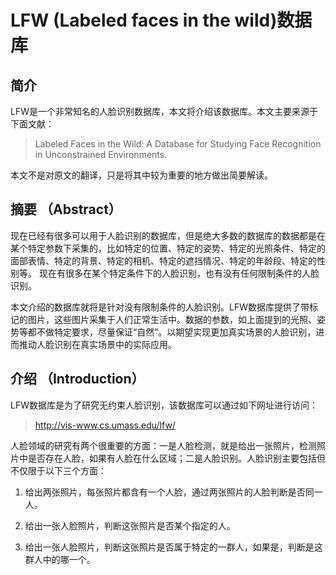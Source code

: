 # LFW (Labeled faces in the wild)数据库

## 简介

LFW是一个非常知名的人脸识别数据库，本文将介绍该数据库。本文主要来源于下面文献：

> Labeled Faces in the Wild: A Database for Studying Face Recognition in Unconstrained Environments.

本文不是对原文的翻译，只是将其中较为重要的地方做出简要解读。


## 摘要 （Abstract）

现在已经有很多可以用于人脸识别的数据库，但是绝大多数的数据库的数据都是在某个特定参数下采集的，比如特定的位置、特定的姿势、特定的光照条件、特定的面部表情、特定的背景、特定的相机、特定的遮挡情况、特定的年龄段、特定的性别等。 现在有很多在某个特定条件下的人脸识别，也有没有任何限制条件的人脸识别。

本文介绍的数据库就将是针对没有限制条件的人脸识别。LFW数据库提供了带标记的图片，这些图片采集于人们正常生活中。数据的参数，如上面提到的光照、姿势等都不做特定要求，尽量保证“自然”。以期望实现更加真实场景的人脸识别，进而推动人脸识别在真实场景中的实际应用。

## 介绍 （Introduction）

LFW数据库是为了研究无约束人脸识别，该数据库可以通过如下网址进行访问：

> http://vis-www.cs.umass.edu/lfw/

人脸领域的研究有两个很重要的方面：一是人脸检测，就是给出一张照片，检测照片中是否存在人脸，如果有人脸在什么区域；二是人脸识别。人脸识别主要包括但不仅限于以下三个方面：

1. 给出两张照片，每张照片都含有一个人脸，通过两张照片的人脸判断是否同一人。

2. 给出一张人脸照片，判断这张照片是否某个指定的人。

3. 给出一张人脸照片，判断这张照片是否属于特定的一群人，如果是，判断是这群人中的哪一个。
